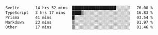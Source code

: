 <!--START_SECTION:waka-->

```txt
Svelte       14 hrs 52 mins  ███████████████████░░░░░░   76.00 %
TypeScript   3 hrs 17 mins   ████▒░░░░░░░░░░░░░░░░░░░░   16.83 %
Prisma       41 mins         █░░░░░░░░░░░░░░░░░░░░░░░░   03.54 %
Markdown     23 mins         ▒░░░░░░░░░░░░░░░░░░░░░░░░   01.97 %
Other        17 mins         ▒░░░░░░░░░░░░░░░░░░░░░░░░   01.46 %
```

<!--END_SECTION:waka-->

